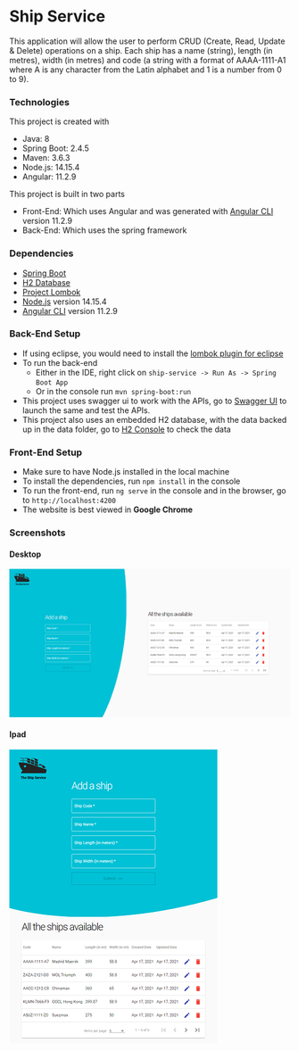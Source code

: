 # Ship Service
This application will allow the user to perform CRUD (Create, Read, Update & Delete) operations on a ship. Each ship has a name (string), length (in metres), width (in metres) and code (a string with a format of AAAA-1111-A1 where A is any character from the Latin alphabet and 1 is a number from 0 to 9).

### Technologies
This project is created with
* Java: 8
* Spring Boot: 2.4.5
* Maven: 3.6.3
* Node.js: 14.15.4
* Angular: 11.2.9

This project is built in two parts
* Front-End: Which uses Angular and was generated with [Angular CLI](https://github.com/angular/angular-cli) version 11.2.9
* Back-End: Which uses the spring framework

### Dependencies
* [Spring Boot](https://spring.io/projects/spring-boot)
* [H2 Database](https://www.h2database.com/html/main.html)
* [Project Lombok](https://projectlombok.org/)
* [Node.js](https://nodejs.org/en/) version 14.15.4
* [Angular CLI](https://github.com/angular/angular-cli) version 11.2.9

### Back-End Setup
* If using eclipse, you would need to install the [lombok plugin for eclipse](https://projectlombok.org/setup/eclipse)
* To run the back-end
  * Either in the IDE, right click on `ship-service -> Run As -> Spring Boot App`
  * Or in the console run `mvn spring-boot:run`
* This project uses swagger ui to work with the APIs, go to [Swagger UI](http://localhost:8080/swagger-ui.html) to launch the same and test the APIs.
* This project also uses an embedded H2 database, with the data backed up in the data folder, go to [H2 Console](http://localhost:8080/h2-console) to check the data

### Front-End Setup
* Make sure to have Node.js installed in the local machine
* To install the dependencies, run `npm install` in the console
* To run the front-end, run `ng serve` in the console and in the browser, go to `http://localhost:4200`
* The website is best viewed in **Google Chrome**

### Screenshots
#### Desktop
![alt text](src/main/frontend/assets/images/screenshot-desktop.png "Screenshot Desktop")

#### Ipad
![alt text](src/main/frontend/assets/images/screenshot-ipad.png "Screenshot IPad")

